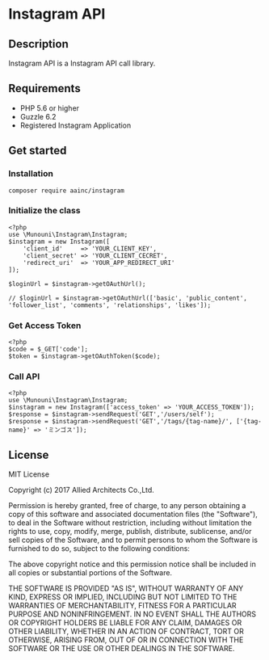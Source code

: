 # Instagram API

## Description

Instagram API is a Instagram API call library.

## Requirements

* PHP 5.6 or higher
* Guzzle 6.2
* Registered Instagram Application

## Get started

### Installation

`composer require aainc/instagram`

### Initialize the class

```
<?php
use \Munouni\Instagram\Instagram;
$instagram = new Instagram([
    'client_id'     => 'YOUR_CLIENT_KEY',
    'client_secret' => 'YOUR_CLIENT_CECRET',
    'redirect_uri'  => 'YOUR_APP_REDIRECT_URI'
]);

$loginUrl = $instagram->getOAuthUrl();

// $loginUrl = $instagram->getOAuthUrl(['basic', 'public_content', 'follower_list', 'comments', 'relationships', 'likes']);
```

### Get Access Token

```
<?php
$code = $_GET['code'];
$token = $instagram->getOAuthToken($code);
```

### Call API

```
<?php
use \Munouni\Instagram\Instagram;
$instagram = new Instagram(['access_token' => 'YOUR_ACCESS_TOKEN']);
$response = $instagram->sendRequest('GET','/users/self');
$response = $instagram->sendRequest('GET','/tags/{tag-name}/', ['{tag-name}' => 'ミンゴス']);
```


## License

MIT License

Copyright (c) 2017 Allied Architects Co.,Ltd.

Permission is hereby granted, free of charge, to any person obtaining a copy
of this software and associated documentation files (the "Software"), to deal
in the Software without restriction, including without limitation the rights
to use, copy, modify, merge, publish, distribute, sublicense, and/or sell
copies of the Software, and to permit persons to whom the Software is
furnished to do so, subject to the following conditions:

The above copyright notice and this permission notice shall be included in all
copies or substantial portions of the Software.

THE SOFTWARE IS PROVIDED "AS IS", WITHOUT WARRANTY OF ANY KIND, EXPRESS OR
IMPLIED, INCLUDING BUT NOT LIMITED TO THE WARRANTIES OF MERCHANTABILITY,
FITNESS FOR A PARTICULAR PURPOSE AND NONINFRINGEMENT. IN NO EVENT SHALL THE
AUTHORS OR COPYRIGHT HOLDERS BE LIABLE FOR ANY CLAIM, DAMAGES OR OTHER
LIABILITY, WHETHER IN AN ACTION OF CONTRACT, TORT OR OTHERWISE, ARISING FROM,
OUT OF OR IN CONNECTION WITH THE SOFTWARE OR THE USE OR OTHER DEALINGS IN THE
SOFTWARE.
